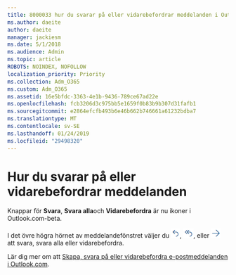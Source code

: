 ```yaml
---
title: 8000033 hur du svarar på eller vidarebefordrar meddelanden i Outlook.com beta
ms.author: daeite
author: daeite
manager: jackiesm
ms.date: 5/1/2018
ms.audience: Admin
ms.topic: article
ROBOTS: NOINDEX, NOFOLLOW
localization_priority: Priority
ms.collection: Adm_O365
ms.custom: Adm_O365
ms.assetid: 16e5bfdc-3363-4e1b-9436-789ce67ad22e
ms.openlocfilehash: fcb3206d3c975bb5e1659f0b83b9b307d31fafb1
ms.sourcegitcommit: e2864efcfb493b6e46b662b746661a61232bdba7
ms.translationtype: MT
ms.contentlocale: sv-SE
ms.lasthandoff: 01/24/2019
ms.locfileid: "29498320"
---
```

# <a name="how-to-reply-to-or-forward-messages"></a>Hur du svarar på eller vidarebefordrar meddelanden

Knappar för **Svara**, **Svara alla**och **Vidarebefordra** är nu ikoner i Outlook.com-beta. 
  
I det övre högra hörnet av meddelandefönstret väljer du ![Svara](media/08ad5200-369a-4a2f-bef5-ebdcbef5545f.png), ![Svara alla](media/be5f41a1-dbea-471f-ba5d-7be4256922d2.png), eller ![Vidarebefordra](media/29fd06ec-1642-40d1-8faa-ec437ef156fc.png) att svara, svara alla eller vidarebefordra. 
  
Lär dig mer om att [Skapa, svara på eller vidarebefordra e-postmeddelanden i Outlook.com](https://go.microsoft.com/fwlink/p/?linkid=873141).
  

